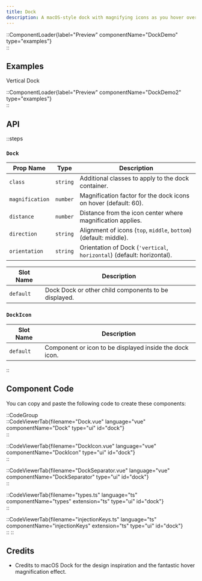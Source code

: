 ```yaml
---
title: Dock
description: A macOS-style dock with magnifying icons as you hover over them.
---
```


::ComponentLoader{label="Preview" componentName="DockDemo" type="examples"}  
::

## Examples

Vertical Dock

::ComponentLoader{label="Preview" componentName="DockDemo2" type="examples"}  
::

## API

::steps

### `Dock`

| Prop Name       | Type     | Description                                                            |
| --------------- | -------- | ---------------------------------------------------------------------- |
| `class`         | `string` | Additional classes to apply to the dock container.                     |
| `magnification` | `number` | Magnification factor for the dock icons on hover (default: 60).        |
| `distance`      | `number` | Distance from the icon center where magnification applies.             |
| `direction`     | `string` | Alignment of icons (`top`, `middle`, `bottom`) (default: middle).      |
| `orientation`   | `string` | Orientation of Dock (`'vertical`, `horizontal`) (default: horizontal). |

| Slot Name | Description                                          |
| --------- | ---------------------------------------------------- |
| `default` | Dock Dock or other child components to be displayed. |

### `DockIcon`

| Slot Name | Description                                             |
| --------- | ------------------------------------------------------- |
| `default` | Component or icon to be displayed inside the dock icon. |

::

## Component Code

You can copy and paste the following code to create these components:

::CodeGroup  
::CodeViewerTab{filename="Dock.vue" language="vue" componentName="Dock" type="ui" id="dock"}  
::

::CodeViewerTab{filename="DockIcon.vue" language="vue" componentName="DockIcon" type="ui" id="dock"}  
::

::CodeViewerTab{filename="DockSeparator.vue" language="vue" componentName="DockSeparator" type="ui" id="dock"}  
::

::CodeViewerTab{filename="types.ts" language="ts" componentName="types" extension="ts" type="ui" id="dock"}  
::

::CodeViewerTab{filename="injectionKeys.ts" language="ts" componentName="injectionKeys" extension="ts" type="ui" id="dock"}  
::
::

## Credits

- Credits to macOS Dock for the design inspiration and the fantastic hover magnification effect.
